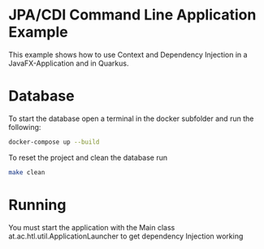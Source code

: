 # JPA/CDI Command Line Application Example

This example shows how to use Context and Dependency Injection in a JavaFX-Application and in Quarkus.

Database
===

To start the database open a terminal in the docker subfolder and run the following: 
```bash
docker-compose up --build
```

To reset the project and clean the database run
```bash
make clean
```

Running
===

You must start the application with the Main class at.ac.htl.util.ApplicationLauncher to get dependency Injection working
